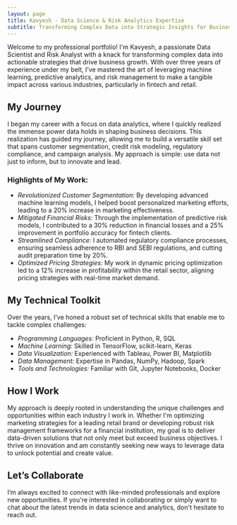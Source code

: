 ```yaml
---
layout: page
title: Kavyesh - Data Science & Risk Analytics Expertise
subtitle: Transforming Complex Data into Strategic Insights for Business Growth
---
```



Welcome to my professional portfolio! I'm Kavyesh, a passionate Data Scientist and Risk Analyst with a knack for transforming complex data into actionable strategies that drive business growth. With over three years of experience under my belt, I’ve mastered the art of leveraging machine learning, predictive analytics, and risk management to make a tangible impact across various industries, particularly in fintech and retail.

## My Journey

I began my career with a focus on data analytics, where I quickly realized the immense power data holds in shaping business decisions. This realization has guided my journey, allowing me to build a versatile skill set that spans customer segmentation, credit risk modeling, regulatory compliance, and campaign analysis. My approach is simple: use data not just to inform, but to innovate and lead.

### Highlights of My Work:
- *Revolutionized Customer Segmentation:* By developing advanced machine learning models, I helped boost personalized marketing efforts, leading to a 20% increase in marketing effectiveness.
- *Mitigated Financial Risks:* Through the implementation of predictive risk models, I contributed to a 30% reduction in financial losses and a 25% improvement in portfolio accuracy for fintech clients.
- *Streamlined Compliance:* I automated regulatory compliance processes, ensuring seamless adherence to RBI and SEBI regulations, and cutting audit preparation time by 20%.
- *Optimized Pricing Strategies:* My work in dynamic pricing optimization led to a 12% increase in profitability within the retail sector, aligning pricing strategies with real-time market demand.

## My Technical Toolkit

Over the years, I’ve honed a robust set of technical skills that enable me to tackle complex challenges:
- *Programming Languages:* Proficient in Python, R, SQL
- *Machine Learning:* Skilled in TensorFlow, scikit-learn, Keras
- *Data Visualization:* Experienced with Tableau, Power BI, Matplotlib
- *Data Management:* Expertise in Pandas, NumPy, Hadoop, Spark
- *Tools and Technologies:* Familiar with Git, Jupyter Notebooks, Docker

## How I Work

My approach is deeply rooted in understanding the unique challenges and opportunities within each industry I work in. Whether I'm optimizing marketing strategies for a leading retail brand or developing robust risk management frameworks for a financial institution, my goal is to deliver data-driven solutions that not only meet but exceed business objectives. I thrive on innovation and am constantly seeking new ways to leverage data to unlock potential and create value.

## Let’s Collaborate

I’m always excited to connect with like-minded professionals and explore new opportunities. If you're interested in collaborating or simply want to chat about the latest trends in data science and analytics, don't hesitate to reach out.
